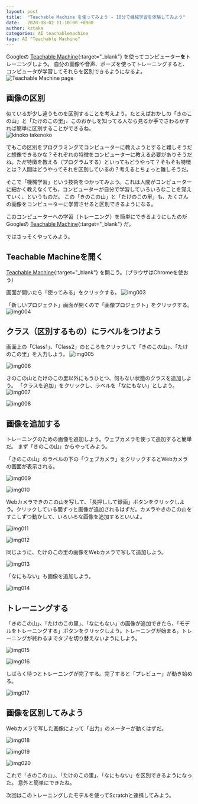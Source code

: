 ```yaml
---
layout: post
title:  "Teachable Machine を使ってみよう - 10分で機械学習を体験してみよう"
date:   2020-08-02 11:10:00 +0900
author: kztaka
categories: AI teachablemachine
tags: AI "Teachable Machine"
---
```

Googleの [Teachable Machine](https://teachablemachine.withgoogle.com/){:target="_blank"} を使ってコンピューター**を**トレーニングしよう。
自分の画像や音声、ポーズを使ってトレーニングすると、コンピュータが学習してそれらを区別できるようになるよ。
![Teachable Machine page](/blog/images/2020/0802-img001.png)

## 画像の区別
似ているが少し違うものを区別することを考えよう。たとえばおかしの「きのこの山」と「たけのこの里」、このおかしを知ってる人なら見るか手でさわるかすれば簡単に区別することができるね。  
![kinoko takenoko](/blog/images/2020/0802-img002.png)

でもこの区別をプログラミングでコンピューターに教えようとすると難しそうだと想像できるかな？それぞれの特徴をコンピューターに教える必要がありそうだね。ただ特徴を教える（プログラムする）といってもどうやって？そもそも特徴とは？人間はどうやってそれを区別しているの？考えるとちょっと難しそうだ。

そこで「機械学習」という技術をつかってみよう。これは人間がコンピューターに細かく教えなくても、コンピューターが自分で学習していろいろなことを覚えていく、というものだ。
この「きのこの山」と「たけのこの里」も、たくさんの画像をコンピューターに学習させると区別できるようになる。

このコンピューターへの学習（トレーニング）を簡単にできるようにしたのが
Googleの [Teachable Machine](https://teachablemachine.withgoogle.com/){:target="_blank"} だ。

ではさっそくやってみよう。

## Teachable Machineを開く
[Teachable Machine](https://teachablemachine.withgoogle.com/){:target="_blank"}  を開こう。（ブラウザはChromeを使おう）

画面が開いたら「使ってみる」をクリックする。
![img003](/blog/images/2020/0802-img003.png)

「新しいプロジェクト」画面が開くので「画像プロジェクト」をクリックする。
![img004](/blog/images/2020/0802-img004.png)


## クラス（区別するもの）にラベルをつけよう
画面上の「Class1」、「Class2」のところをクリックして「きのこの山」、「たけのこの里」を入力しよう。
![img005](/blog/images/2020/0802-img005.png)

![img006](/blog/images/2020/0802-img006.png)

きのこの山とたけのこの里以外にもうひとつ、何もない状態のクラスを追加しよう。
「クラスを追加」をクリックし、ラベルを「なにもない」としよう。
![img007](/blog/images/2020/0802-img007.png)

![img008](/blog/images/2020/0802-img008.png)

## 画像を追加する
トレーニングのための画像を追加しよう。ウェブカメラを使って追加すると簡単だ。
まず「きのこの山」からやってみよう。

「きのこの山」のラベルの下の「ウェブカメラ」をクリックするとWebカメラの画面が表示される。

![img009](/blog/images/2020/0802-img009.png)

![img010](/blog/images/2020/0802-img010.png)

Webカメラできのこの山を写して、「長押しして録画」ボタンをクリックしよう。クリックしている間ずっと画像が追加されるはずだ。カメラやきのこの山をすこしずつ動かして、いろいろな画像を追加するといいよ。

![img011](/blog/images/2020/0802-img011.png)

![img012](/blog/images/2020/0802-img012.png)

同じように、たけのこの里の画像をWebカメラで写して追加しよう。

![img013](/blog/images/2020/0802-img013.png)

「なにもない」も画像を追加しよう。

![img014](/blog/images/2020/0802-img014.png)

## トレーニングする
「きのこの山」、「たけのこの里」、「なにもない」の画像が追加できたら、「モデルをトレーニングする」ボタンをクリックしよう。トレーニングが始まる。トレーニングが終わるまでタブを切り替えないようにしよう。

![img015](/blog/images/2020/0802-img015.png)

![img016](/blog/images/2020/0802-img016.png)

しばらく待つとトレーニングが完了する。完了すると「プレビュー」が動き始める。

![img017](/blog/images/2020/0802-img017.png)

## 画像を区別してみよう

Webカメラで写した画像によって「出力」のメーターが動くはずだ。

![img018](/blog/images/2020/0802-img018.png)

![img019](/blog/images/2020/0802-img019.png)

![img020](/blog/images/2020/0802-img020.png)

これで「きのこの山」、「たけのこの里」、「なにもない」を区別できるようになった。
意外と簡単にできたね。

次回はこのトレーニングしたモデルを使ってScratchと連携してみよう。